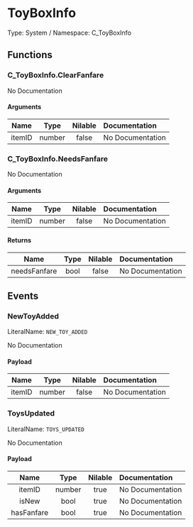 # ToyBoxInfo

Type: System / Namespace: C_ToyBoxInfo

## Functions

### C_ToyBoxInfo.ClearFanfare

No Documentation

#### Arguments
|Name|Type|Nilable|Documentation|
|:---:|:---:|:---:|:---|
|itemID|number|false|No Documentation|
### C_ToyBoxInfo.NeedsFanfare

No Documentation

#### Arguments
|Name|Type|Nilable|Documentation|
|:---:|:---:|:---:|:---|
|itemID|number|false|No Documentation|
#### Returns
|Name|Type|Nilable|Documentation|
|:---:|:---:|:---:|:---|
|needsFanfare|bool|false|No Documentation|
## Events

### NewToyAdded
LiteralName: `NEW_TOY_ADDED`

No Documentation

#### Payload
|Name|Type|Nilable|Documentation|
|:---:|:---:|:---:|:---|
|itemID|number|false|No Documentation|
### ToysUpdated
LiteralName: `TOYS_UPDATED`

No Documentation

#### Payload
|Name|Type|Nilable|Documentation|
|:---:|:---:|:---:|:---|
|itemID|number|true|No Documentation|
|isNew|bool|true|No Documentation|
|hasFanfare|bool|true|No Documentation|